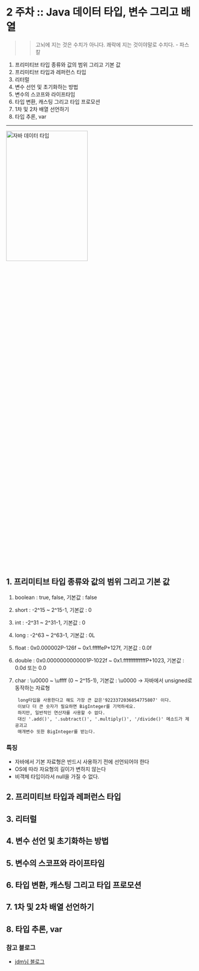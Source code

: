 # 2 주차 :: Java 데이터 타입, 변수 그리고 배열

> > 고뇌에 지는 것은 수치가 아니다. 쾌락에 지는 것이야말로 수치다. - 파스칼

1. 프리미티브 타입 종류와 값의 범위 그리고 기본 값
2. 프리미티브 타입과 레퍼런스 타입
3. 리터럴
4. 변수 선언 및 초기화하는 방법
5. 변수의 스코프와 라이프타임
6. 타입 변환, 캐스팅 그리고 타입 프로모션
7. 1차 및 2차 배열 선언하기
8. 타입 추론, var

---

<img src="https://github.com/accidentlywoo/TIL/blob/main/images/java-data-type.png" width="66%" height="30%" display="inline-block" alt="자바 데이터 타입"/>

## 1. 프리미티브 타입 종류와 값의 범위 그리고 기본 값
1. boolean : true, false,  기본값 : false
2. short : -2^15 ~ 2^15-1,  기본값 : 0
3. int :  -2^31 ~ 2^31-1,  기본값 : 0
4. long :  -2^63 ~ 2^63-1,  기본값 : 0L
5. float :  0x0.000002P-126f ~ 0x1.fffffeP+127f,  기본값 : 0.0f
6. double :  0x0.0000000000001P-1022f ~ 0x1.fffffffffffffP+1023,  기본값 : 0.0d 또는 0.0
7. char :  \u0000 ~ \uffff (0 ~ 2^15-1),  기본값 : \u0000
    -> 자바에서 unsigned로 동작하는 자료형

        long타입을 사용한다고 해도 가장 큰 값은'9223372036854775807' 이다.
        이보다 더 큰 숫자가 필요하면 BigInteger를 기억하세요.
        하지만, 일반적인 연산자를 사용할 수 없다.
        대신 '.add()', '.subtract()', '.multiply()', '/divide()' 메소드가 제공괴고
        매개변수 또한 BigInteger를 받는다.

### 특징 
- 자바에서 기본 자료형은 반드시 사용하기 전에 선언되어야 한다
- OS에 따라 자요형의 길이가 변하지 않는다
- 비객체 타입이라서 null을 가질 수 없다.

## 2. 프리미티브 타입과 레퍼런스 타입
## 3. 리터럴
## 4. 변수 선언 및 초기화하는 방법
## 5. 변수의 스코프와 라이프타임
## 6. 타입 변환, 캐스팅 그리고 타입 프로모션
## 7. 1차 및 2차 배열 선언하기
## 8. 타입 추론, var

### 참고 블로그
- [jdm님 블로그](https://jdm.kr/blog/213)
